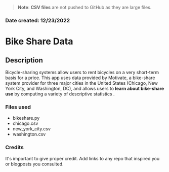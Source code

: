 >**Note**: **CSV files** are not pushed to GitHub as they are large files.

### Date created: 12/23/2022

# Bike Share Data

## Description

Bicycle-sharing systems allow users to rent bicycles on a very short-term basis for a price. This app uses data provided by Motivate, a bike-share system provider for three major cities in the United States (Chicago, New York City, and Washington, DC), and allows users to **learn about bike-share use** by computing a variety of descriptive statistics .

### Files used
* bikeshare.py
* chicago.csv
* new_york_city.csv
* washington.csv

### Credits
It's important to give proper credit. Add links to any repo that inspired you or blogposts you consulted.

